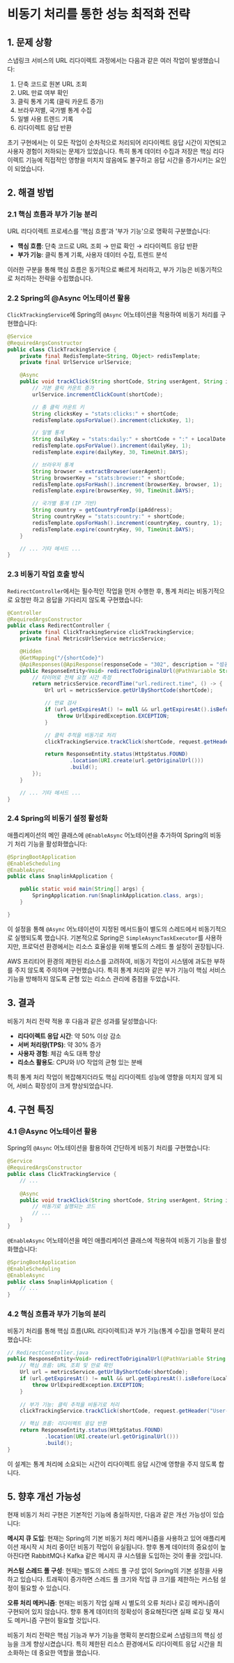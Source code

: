 # 비동기 처리를 통한 성능 최적화 전략

## 1. 문제 상황

스냅링크 서비스의 URL 리다이렉트 과정에서는 다음과 같은 여러 작업이 발생했습니다:

1. 단축 코드로 원본 URL 조회
2. URL 만료 여부 확인
3. 클릭 통계 기록 (클릭 카운트 증가)
4. 브라우저별, 국가별 통계 수집
5. 일별 사용 트렌드 기록
6. 리다이렉트 응답 반환

초기 구현에서는 이 모든 작업이 순차적으로 처리되어 리다이렉트 응답 시간이 지연되고 사용자 경험이 저하되는 문제가 있었습니다. 특히 통계 데이터 수집과 저장은 핵심 리다이렉트 기능에 직접적인 영향을 미치지 않음에도 불구하고 응답 시간을 증가시키는 요인이 되었습니다.

## 2. 해결 방법

### 2.1 핵심 흐름과 부가 기능 분리

URL 리다이렉트 프로세스를 '핵심 흐름'과 '부가 기능'으로 명확히 구분했습니다:

- **핵심 흐름**: 단축 코드로 URL 조회 → 만료 확인 → 리다이렉트 응답 반환
- **부가 기능**: 클릭 통계 기록, 사용자 데이터 수집, 트렌드 분석

이러한 구분을 통해 핵심 흐름은 동기적으로 빠르게 처리하고, 부가 기능은 비동기적으로 처리하는 전략을 수립했습니다.

### 2.2 Spring의 @Async 어노테이션 활용

`ClickTrackingService`에 Spring의 `@Async` 어노테이션을 적용하여 비동기 처리를 구현했습니다:

```java
@Service
@RequiredArgsConstructor
public class ClickTrackingService {
    private final RedisTemplate<String, Object> redisTemplate;
    private final UrlService urlService;

    @Async
    public void trackClick(String shortCode, String userAgent, String ipAddress) {
        // 기본 클릭 카운트 증가
        urlService.incrementClickCount(shortCode);

        // 총 클릭 카운트 키
        String clicksKey = "stats:clicks:" + shortCode;
        redisTemplate.opsForValue().increment(clicksKey, 1);

        // 일별 통계
        String dailyKey = "stats:daily:" + shortCode + ":" + LocalDate.now();
        redisTemplate.opsForValue().increment(dailyKey, 1);
        redisTemplate.expire(dailyKey, 30, TimeUnit.DAYS);

        // 브라우저 통계
        String browser = extractBrowser(userAgent);
        String browserKey = "stats:browser:" + shortCode;
        redisTemplate.opsForHash().increment(browserKey, browser, 1);
        redisTemplate.expire(browserKey, 90, TimeUnit.DAYS);

        // 국가별 통계 (IP 기반)
        String country = getCountryFromIp(ipAddress);
        String countryKey = "stats:country:" + shortCode;
        redisTemplate.opsForHash().increment(countryKey, country, 1);
        redisTemplate.expire(countryKey, 90, TimeUnit.DAYS);
    }

    // ... 기타 메서드 ...
}
```

### 2.3 비동기 작업 호출 방식

`RedirectController`에서는 필수적인 작업을 먼저 수행한 후, 통계 처리는 비동기적으로 요청만 하고 응답을 기다리지 않도록 구현했습니다:

```java
@Controller
@RequiredArgsConstructor
public class RedirectController {
    private final ClickTrackingService clickTrackingService;
    private final MetricsUrlService metricsService;

    @Hidden
    @GetMapping("/{shortCode}")
    @ApiResponses(@ApiResponse(responseCode = "302", description = "성공"))
    public ResponseEntity<Void> redirectToOriginalUrl(@PathVariable String shortCode, HttpServletRequest request) {
        // 타이머로 전체 요청 시간 측정
        return metricsService.recordTime("url.redirect.time", () -> {
            Url url = metricsService.getUrlByShortCode(shortCode);

            // 만료 검사
            if (url.getExpiresAt() != null && url.getExpiresAt().isBefore(LocalDateTime.now())) {
                throw UrlExpiredException.EXCEPTION;
            }

            // 클릭 추적을 비동기로 처리
            clickTrackingService.trackClick(shortCode, request.getHeader("User-Agent"), getClientIp(request));

            return ResponseEntity.status(HttpStatus.FOUND)
                    .location(URI.create(url.getOriginalUrl()))
                    .build();
        });
    }

    // ... 기타 메서드 ...
}
```

### 2.4 Spring의 비동기 설정 활성화

애플리케이션의 메인 클래스에 `@EnableAsync` 어노테이션을 추가하여 Spring의 비동기 처리 기능을 활성화했습니다:

```java
@SpringBootApplication
@EnableScheduling
@EnableAsync
public class SnaplinkApplication {

    public static void main(String[] args) {
        SpringApplication.run(SnaplinkApplication.class, args);
    }

}
```

이 설정을 통해 `@Async` 어노테이션이 지정된 메서드들이 별도의 스레드에서 비동기적으로 실행되도록 했습니다. 기본적으로 Spring은 `SimpleAsyncTaskExecutor`를 사용하지만, 프로덕션 환경에서는 리소스 효율성을 위해 별도의 스레드 풀 설정이 권장됩니다.

AWS 프리티어 환경의 제한된 리소스를 고려하여, 비동기 작업이 시스템에 과도한 부하를 주지 않도록 주의하며 구현했습니다. 특히 통계 처리와 같은 부가 기능이 핵심 서비스 기능을 방해하지 않도록 균형 있는 리소스 관리에 중점을 두었습니다.

## 3. 결과

비동기 처리 전략 적용 후 다음과 같은 성과를 달성했습니다:

- **리다이렉트 응답 시간**: 약 50% 이상 감소
- **서버 처리량(TPS)**: 약 30% 증가
- **사용자 경험**: 체감 속도 대폭 향상
- **리소스 활용도**: CPU와 I/O 작업의 균형 있는 분배

특히 통계 처리 작업이 복잡해지더라도 핵심 리다이렉트 성능에 영향을 미치지 않게 되어, 서비스 확장성이 크게 향상되었습니다.

## 4. 구현 특징

### 4.1 @Async 어노테이션 활용

Spring의 `@Async` 어노테이션을 활용하여 간단하게 비동기 처리를 구현했습니다:

```java
@Service
@RequiredArgsConstructor
public class ClickTrackingService {
    // ...
    
    @Async
    public void trackClick(String shortCode, String userAgent, String ipAddress) {
        // 비동기로 실행되는 코드
        // ...
    }
}
```

`@EnableAsync` 어노테이션을 메인 애플리케이션 클래스에 적용하여 비동기 기능을 활성화했습니다:

```java
@SpringBootApplication
@EnableScheduling
@EnableAsync
public class SnaplinkApplication {
    // ...
}
```

### 4.2 핵심 흐름과 부가 기능의 분리

비동기 처리를 통해 핵심 흐름(URL 리다이렉트)과 부가 기능(통계 수집)을 명확히 분리했습니다:

```java
// RedirectController.java
public ResponseEntity<Void> redirectToOriginalUrl(@PathVariable String shortCode, HttpServletRequest request) {
    // 핵심 흐름: URL 조회 및 만료 확인
    Url url = metricsService.getUrlByShortCode(shortCode);
    if (url.getExpiresAt() != null && url.getExpiresAt().isBefore(LocalDateTime.now())) {
        throw UrlExpiredException.EXCEPTION;
    }
    
    // 부가 기능: 클릭 추적을 비동기로 처리
    clickTrackingService.trackClick(shortCode, request.getHeader("User-Agent"), getClientIp(request));

    // 핵심 흐름: 리다이렉트 응답 반환
    return ResponseEntity.status(HttpStatus.FOUND)
            .location(URI.create(url.getOriginalUrl()))
            .build();
}
```

이 설계는 통계 처리에 소요되는 시간이 리다이렉트 응답 시간에 영향을 주지 않도록 합니다.

## 5. 향후 개선 가능성

현재 비동기 처리 구현은 기본적인 기능에 충실하지만, 다음과 같은 개선 가능성이 있습니다:

**메시지 큐 도입**: 현재는 Spring의 기본 비동기 처리 메커니즘을 사용하고 있어 애플리케이션 재시작 시 처리 중이던 비동기 작업이 유실됩니다. 향후 통계 데이터의 중요성이 높아진다면 RabbitMQ나 Kafka 같은 메시지 큐 시스템을 도입하는 것이 좋을 것입니다.

**커스텀 스레드 풀 구성**: 현재는 별도의 스레드 풀 구성 없이 Spring의 기본 설정을 사용하고 있습니다. 트래픽이 증가하면 스레드 풀 크기와 작업 큐 크기를 제한하는 커스텀 설정이 필요할 수 있습니다.

**오류 처리 메커니즘**: 현재는 비동기 작업 실패 시 별도의 오류 처리나 로깅 메커니즘이 구현되어 있지 않습니다. 향후 통계 데이터의 정확성이 중요해진다면 실패 로깅 및 재시도 메커니즘 구현이 필요할 것입니다.

비동기 처리 전략은 핵심 기능과 부가 기능을 명확히 분리함으로써 스냅링크의 핵심 성능을 크게 향상시켰습니다. 특히 제한된 리소스 환경에서도 리다이렉트 응답 시간을 최소화하는 데 중요한 역할을 했습니다.